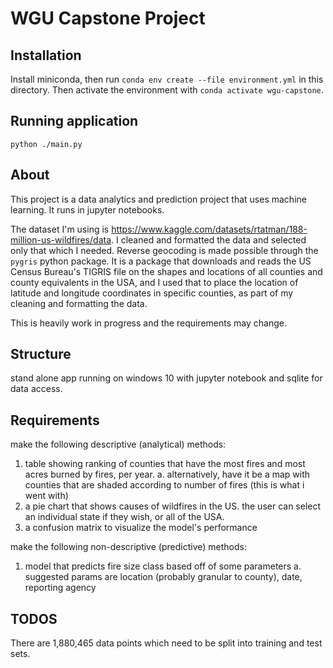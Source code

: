 # WGU Capstone Project

## Installation

Install miniconda, then run `conda env create --file environment.yml` in this directory. Then activate the environment with `conda activate wgu-capstone`.

## Running application

`python ./main.py`

## About

This project is a data analytics and prediction project that uses machine learning. It runs in jupyter notebooks.

The dataset I'm using is https://www.kaggle.com/datasets/rtatman/188-million-us-wildfires/data. I cleaned and formatted the data and selected only
that which I needed.
Reverse geocoding is made possible through the `pygris` python package. It is a package that downloads and reads the US Census Bureau's TIGRIS file on the shapes and locations of all counties and county equivalents in the USA, and I used that to place the location of latitude and longitude coordinates in specific counties, as part of my cleaning and formatting the data.

This is heavily work in progress and the requirements may change.

## Structure

stand alone app running on windows 10 with jupyter notebook and sqlite for data access.

## Requirements

make the following descriptive (analytical) methods:
1. table showing ranking of counties that have the most fires and most acres burned by fires, per year.
  a. alternatively, have it be a map with counties that are shaded according to number of fires (this is what i went with)
2. a pie chart that shows causes of wildfires in the US. the user can select an individual state if they wish, or all of the USA.
3. a confusion matrix to visualize the model's performance

make the following non-descriptive (predictive) methods:
1. model that predicts fire size class based off of some parameters
  a. suggested params are location (probably granular to county), date, reporting agency

## TODOS

There are 1,880,465 data points which need to be split into training and test sets.
